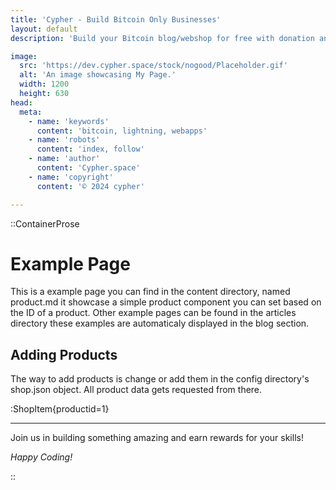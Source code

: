 ```yaml
---
title: 'Cypher - Build Bitcoin Only Businesses'
layout: default
description: 'Build your Bitcoin blog/webshop for free with donation and checkout tools.'

image:
  src: 'https://dev.cypher.space/stock/nogood/Placeholder.gif'
  alt: 'An image showcasing My Page.'
  width: 1200
  height: 630
head:
  meta:
    - name: 'keywords'
      content: 'bitcoin, lightning, webapps'
    - name: 'robots'
      content: 'index, follow'
    - name: 'author'
      content: 'Cypher.space'
    - name: 'copyright'
      content: '© 2024 cypher'

---
```


::ContainerProse 

# Example Page

This is a example page you can find in the content directory, named product.md it showcase a simple product component you can set based on the ID of a product. Other example pages can be found in the articles directory these examples are automaticaly displayed in the blog section.

## Adding Products

The way to add products is change or add them in the config directory's shop.json object. All product data gets requested from there.



:ShopItem{productid=1}


---

Join us in building something amazing and earn rewards for your skills!

*Happy Coding!*



::


